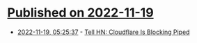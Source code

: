 # [Published on 2022-11-19](index.md)

* [2022-11-19, 05:25:37](https://news.ycombinator.com/item?id=33667236) - [Tell HN: Cloudflare Is Blocking Piped](https://news.ycombinator.com/item?id=33667236)
